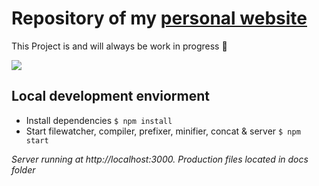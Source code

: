 # Repository of my [personal website](https://hewlik.de)

This Project is and will always be work in progress 🙂

<a href="https://twitter.com/ynn1k" target="_blank">
<img src="https://img.shields.io/twitter/follow/ynn1k?label=%40ynn1k&style=social">
</a>

## Local development enviorment

* Install dependencies ``` $ npm install ```
* Start filewatcher, compiler, prefixer, minifier, concat & server ``` $ npm start ```

*Server running at http://localhost:3000. Production files located in docs folder*

